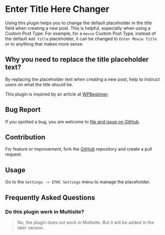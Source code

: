 # Enter Title Here Changer

Using this plugin helps you to change the default placeholder in the title field when creating a new post. This is helpful, especially when using a Custom Post Type. For example, for a `movie` Custom Post Type, instead of the default `Add title` placeholder, it can be changed to `Enter Movie Title` or to anything that makes more sense.

## Why you need to replace the title placeholder text?

By replacing the placeholder text when creating a new post, help to instruct users on what the title should be.

This plugin is inspired by an article at [WPBeginner](https://www.wpbeginner.com/wp-tutorials/how-to-replace-enter-title-here-text-in-wordpress/).

## Bug Report

If you spotted a bug, you are welcome to [file and issue on GitHub](https://github.com/tremidkhar/enter-title-here-changer/tree/refactoring).

## Contribution

For feature or improvement, fork the [GitHub](https://github.com/tremidkhar/enter-title-here-changer) repository and create a pull request.

## Usage

Go to the `Settings -> ETHC Settings` menu to manage the placeholder.

## Frequently Asked Questions

### Do this plugin work in Multisite?

> No, the plugin does not work in Multisite. But it will be added in the later version.

